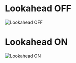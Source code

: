 
  # Lookahead OFF
  ![Lookahead OFF](wall-b/result__lookahead_off.jpg)
  # Lookahead ON
  ![Lookahead ON](wall-b/result__lookahead_on.jpg)
